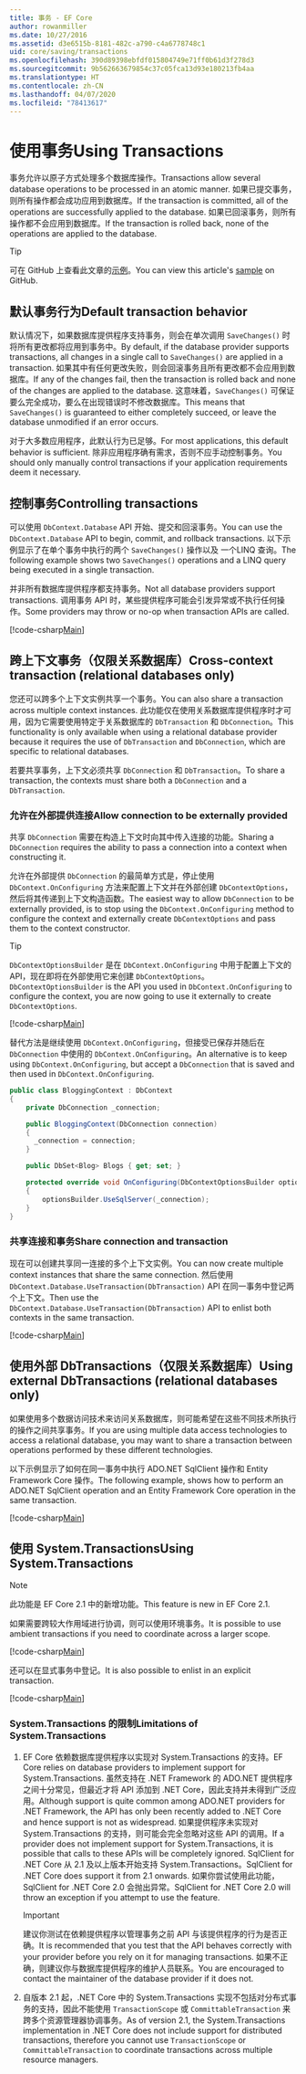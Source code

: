 ```yaml
---
title: 事务 - EF Core
author: rowanmiller
ms.date: 10/27/2016
ms.assetid: d3e6515b-8181-482c-a790-c4a6778748c1
uid: core/saving/transactions
ms.openlocfilehash: 390d89398ebfdf015804749e71ff0b61d3f278d3
ms.sourcegitcommit: 9b562663679854c37c05fca13d93e180213fb4aa
ms.translationtype: HT
ms.contentlocale: zh-CN
ms.lasthandoff: 04/07/2020
ms.locfileid: "78413617"
---
```

# <a name="using-transactions"></a><span data-ttu-id="8c28e-102">使用事务</span><span class="sxs-lookup"><span data-stu-id="8c28e-102">Using Transactions</span></span>

<span data-ttu-id="8c28e-103">事务允许以原子方式处理多个数据库操作。</span><span class="sxs-lookup"><span data-stu-id="8c28e-103">Transactions allow several database operations to be processed in an atomic manner.</span></span> <span data-ttu-id="8c28e-104">如果已提交事务，则所有操作都会成功应用到数据库。</span><span class="sxs-lookup"><span data-stu-id="8c28e-104">If the transaction is committed, all of the operations are successfully applied to the database.</span></span> <span data-ttu-id="8c28e-105">如果已回滚事务，则所有操作都不会应用到数据库。</span><span class="sxs-lookup"><span data-stu-id="8c28e-105">If the transaction is rolled back, none of the operations are applied to the database.</span></span>

> [!TIP]  
> <span data-ttu-id="8c28e-106">可在 GitHub 上查看此文章的[示例](https://github.com/dotnet/EntityFramework.Docs/tree/master/samples/core/Saving/Transactions/)。</span><span class="sxs-lookup"><span data-stu-id="8c28e-106">You can view this article's [sample](https://github.com/dotnet/EntityFramework.Docs/tree/master/samples/core/Saving/Transactions/) on GitHub.</span></span>

## <a name="default-transaction-behavior"></a><span data-ttu-id="8c28e-107">默认事务行为</span><span class="sxs-lookup"><span data-stu-id="8c28e-107">Default transaction behavior</span></span>

<span data-ttu-id="8c28e-108">默认情况下，如果数据库提供程序支持事务，则会在单次调用 `SaveChanges()` 时将所有更改都将应用到事务中。</span><span class="sxs-lookup"><span data-stu-id="8c28e-108">By default, if the database provider supports transactions, all changes in a single call to `SaveChanges()` are applied in a transaction.</span></span> <span data-ttu-id="8c28e-109">如果其中有任何更改失败，则会回滚事务且所有更改都不会应用到数据库。</span><span class="sxs-lookup"><span data-stu-id="8c28e-109">If any of the changes fail, then the transaction is rolled back and none of the changes are applied to the database.</span></span> <span data-ttu-id="8c28e-110">这意味着，`SaveChanges()` 可保证要么完全成功，要么在出现错误时不修改数据库。</span><span class="sxs-lookup"><span data-stu-id="8c28e-110">This means that `SaveChanges()` is guaranteed to either completely succeed, or leave the database unmodified if an error occurs.</span></span>

<span data-ttu-id="8c28e-111">对于大多数应用程序，此默认行为已足够。</span><span class="sxs-lookup"><span data-stu-id="8c28e-111">For most applications, this default behavior is sufficient.</span></span> <span data-ttu-id="8c28e-112">除非应用程序确有需求，否则不应手动控制事务。</span><span class="sxs-lookup"><span data-stu-id="8c28e-112">You should only manually control transactions if your application requirements deem it necessary.</span></span>

## <a name="controlling-transactions"></a><span data-ttu-id="8c28e-113">控制事务</span><span class="sxs-lookup"><span data-stu-id="8c28e-113">Controlling transactions</span></span>

<span data-ttu-id="8c28e-114">可以使用 `DbContext.Database` API 开始、提交和回滚事务。</span><span class="sxs-lookup"><span data-stu-id="8c28e-114">You can use the `DbContext.Database` API to begin, commit, and rollback transactions.</span></span> <span data-ttu-id="8c28e-115">以下示例显示了在单个事务中执行的两个 `SaveChanges()` 操作以及 一个LINQ 查询。</span><span class="sxs-lookup"><span data-stu-id="8c28e-115">The following example shows two `SaveChanges()` operations and a LINQ query being executed in a single transaction.</span></span>

<span data-ttu-id="8c28e-116">并非所有数据库提供程序都支持事务。</span><span class="sxs-lookup"><span data-stu-id="8c28e-116">Not all database providers support transactions.</span></span> <span data-ttu-id="8c28e-117">调用事务 API 时，某些提供程序可能会引发异常或不执行任何操作。</span><span class="sxs-lookup"><span data-stu-id="8c28e-117">Some providers may throw or no-op when transaction APIs are called.</span></span>

[!code-csharp[Main](../../../samples/core/Saving/Transactions/ControllingTransaction/Sample.cs?name=Transaction&highlight=3,17,18,19)]

## <a name="cross-context-transaction-relational-databases-only"></a><span data-ttu-id="8c28e-118">跨上下文事务（仅限关系数据库）</span><span class="sxs-lookup"><span data-stu-id="8c28e-118">Cross-context transaction (relational databases only)</span></span>

<span data-ttu-id="8c28e-119">您还可以跨多个上下文实例共享一个事务。</span><span class="sxs-lookup"><span data-stu-id="8c28e-119">You can also share a transaction across multiple context instances.</span></span> <span data-ttu-id="8c28e-120">此功能仅在使用关系数据库提供程序时才可用，因为它需要使用特定于关系数据库的 `DbTransaction` 和 `DbConnection`。</span><span class="sxs-lookup"><span data-stu-id="8c28e-120">This functionality is only available when using a relational database provider because it requires the use of `DbTransaction` and `DbConnection`, which are specific to relational databases.</span></span>

<span data-ttu-id="8c28e-121">若要共享事务，上下文必须共享 `DbConnection` 和 `DbTransaction`。</span><span class="sxs-lookup"><span data-stu-id="8c28e-121">To share a transaction, the contexts must share both a `DbConnection` and a `DbTransaction`.</span></span>

### <a name="allow-connection-to-be-externally-provided"></a><span data-ttu-id="8c28e-122">允许在外部提供连接</span><span class="sxs-lookup"><span data-stu-id="8c28e-122">Allow connection to be externally provided</span></span>

<span data-ttu-id="8c28e-123">共享 `DbConnection` 需要在构造上下文时向其中传入连接的功能。</span><span class="sxs-lookup"><span data-stu-id="8c28e-123">Sharing a `DbConnection` requires the ability to pass a connection into a context when constructing it.</span></span>

<span data-ttu-id="8c28e-124">允许在外部提供 `DbConnection` 的最简单方式是，停止使用 `DbContext.OnConfiguring` 方法来配置上下文并在外部创建 `DbContextOptions`，然后将其传递到上下文构造函数。</span><span class="sxs-lookup"><span data-stu-id="8c28e-124">The easiest way to allow `DbConnection` to be externally provided, is to stop using the `DbContext.OnConfiguring` method to configure the context and externally create `DbContextOptions` and pass them to the context constructor.</span></span>

> [!TIP]  
> <span data-ttu-id="8c28e-125">`DbContextOptionsBuilder` 是在 `DbContext.OnConfiguring` 中用于配置上下文的 API，现在即将在外部使用它来创建 `DbContextOptions`。</span><span class="sxs-lookup"><span data-stu-id="8c28e-125">`DbContextOptionsBuilder` is the API you used in `DbContext.OnConfiguring` to configure the context, you are now going to use it externally to create `DbContextOptions`.</span></span>

[!code-csharp[Main](../../../samples/core/Saving/Transactions/SharingTransaction/Sample.cs?name=Context&highlight=3,4,5)]

<span data-ttu-id="8c28e-126">替代方法是继续使用 `DbContext.OnConfiguring`，但接受已保存并随后在 `DbConnection` 中使用的 `DbContext.OnConfiguring`。</span><span class="sxs-lookup"><span data-stu-id="8c28e-126">An alternative is to keep using `DbContext.OnConfiguring`, but accept a `DbConnection` that is saved and then used in `DbContext.OnConfiguring`.</span></span>

``` csharp
public class BloggingContext : DbContext
{
    private DbConnection _connection;

    public BloggingContext(DbConnection connection)
    {
      _connection = connection;
    }

    public DbSet<Blog> Blogs { get; set; }

    protected override void OnConfiguring(DbContextOptionsBuilder optionsBuilder)
    {
        optionsBuilder.UseSqlServer(_connection);
    }
}
```

### <a name="share-connection-and-transaction"></a><span data-ttu-id="8c28e-127">共享连接和事务</span><span class="sxs-lookup"><span data-stu-id="8c28e-127">Share connection and transaction</span></span>

<span data-ttu-id="8c28e-128">现在可以创建共享同一连接的多个上下文实例。</span><span class="sxs-lookup"><span data-stu-id="8c28e-128">You can now create multiple context instances that share the same connection.</span></span> <span data-ttu-id="8c28e-129">然后使用 `DbContext.Database.UseTransaction(DbTransaction)` API 在同一事务中登记两个上下文。</span><span class="sxs-lookup"><span data-stu-id="8c28e-129">Then use the `DbContext.Database.UseTransaction(DbTransaction)` API to enlist both contexts in the same transaction.</span></span>

[!code-csharp[Main](../../../samples/core/Saving/Transactions/SharingTransaction/Sample.cs?name=Transaction&highlight=1,2,3,7,16,23,24,25)]

## <a name="using-external-dbtransactions-relational-databases-only"></a><span data-ttu-id="8c28e-130">使用外部 DbTransactions（仅限关系数据库）</span><span class="sxs-lookup"><span data-stu-id="8c28e-130">Using external DbTransactions (relational databases only)</span></span>

<span data-ttu-id="8c28e-131">如果使用多个数据访问技术来访问关系数据库，则可能希望在这些不同技术所执行的操作之间共享事务。</span><span class="sxs-lookup"><span data-stu-id="8c28e-131">If you are using multiple data access technologies to access a relational database, you may want to share a transaction between operations performed by these different technologies.</span></span>

<span data-ttu-id="8c28e-132">以下示例显示了如何在同一事务中执行 ADO.NET SqlClient 操作和 Entity Framework Core 操作。</span><span class="sxs-lookup"><span data-stu-id="8c28e-132">The following example, shows how to perform an ADO.NET SqlClient operation and an Entity Framework Core operation in the same transaction.</span></span>

[!code-csharp[Main](../../../samples/core/Saving/Transactions/ExternalDbTransaction/Sample.cs?name=Transaction&highlight=4,10,21,26,27,28)]

## <a name="using-systemtransactions"></a><span data-ttu-id="8c28e-133">使用 System.Transactions</span><span class="sxs-lookup"><span data-stu-id="8c28e-133">Using System.Transactions</span></span>

> [!NOTE]  
> <span data-ttu-id="8c28e-134">此功能是 EF Core 2.1 中的新增功能。</span><span class="sxs-lookup"><span data-stu-id="8c28e-134">This feature is new in EF Core 2.1.</span></span>

<span data-ttu-id="8c28e-135">如果需要跨较大作用域进行协调，则可以使用环境事务。</span><span class="sxs-lookup"><span data-stu-id="8c28e-135">It is possible to use ambient transactions if you need to coordinate across a larger scope.</span></span>

[!code-csharp[Main](../../../samples/core/Saving/Transactions/AmbientTransaction/Sample.cs?name=Transaction&highlight=1,2,3,26,27,28)]

<span data-ttu-id="8c28e-136">还可以在显式事务中登记。</span><span class="sxs-lookup"><span data-stu-id="8c28e-136">It is also possible to enlist in an explicit transaction.</span></span>

[!code-csharp[Main](../../../samples/core/Saving/Transactions/CommitableTransaction/Sample.cs?name=Transaction&highlight=1,15,28,29,30)]

### <a name="limitations-of-systemtransactions"></a><span data-ttu-id="8c28e-137">System.Transactions 的限制</span><span class="sxs-lookup"><span data-stu-id="8c28e-137">Limitations of System.Transactions</span></span>  

1. <span data-ttu-id="8c28e-138">EF Core 依赖数据库提供程序以实现对 System.Transactions 的支持。</span><span class="sxs-lookup"><span data-stu-id="8c28e-138">EF Core relies on database providers to implement support for System.Transactions.</span></span> <span data-ttu-id="8c28e-139">虽然支持在 .NET Framework 的 ADO.NET 提供程序之间十分常见，但最近才将 API 添加到 .NET Core，因此支持并未得到广泛应用。</span><span class="sxs-lookup"><span data-stu-id="8c28e-139">Although support is quite common among ADO.NET providers for .NET Framework, the API has only been recently added to .NET Core and hence support is not as widespread.</span></span> <span data-ttu-id="8c28e-140">如果提供程序未实现对 System.Transactions 的支持，则可能会完全忽略对这些 API 的调用。</span><span class="sxs-lookup"><span data-stu-id="8c28e-140">If a provider does not implement support for System.Transactions, it is possible that calls to these APIs will be completely ignored.</span></span> <span data-ttu-id="8c28e-141">SqlClient for .NET Core 从 2.1 及以上版本开始支持 System.Transactions。</span><span class="sxs-lookup"><span data-stu-id="8c28e-141">SqlClient for .NET Core does support it from 2.1 onwards.</span></span> <span data-ttu-id="8c28e-142">如果你尝试使用此功能，SqlClient for .NET Core 2.0 会抛出异常。</span><span class="sxs-lookup"><span data-stu-id="8c28e-142">SqlClient for .NET Core 2.0 will throw an exception if you attempt to use the feature.</span></span>

   > [!IMPORTANT]  
   > <span data-ttu-id="8c28e-143">建议你测试在依赖提供程序以管理事务之前 API 与该提供程序的行为是否正确。</span><span class="sxs-lookup"><span data-stu-id="8c28e-143">It is recommended that you test that the API behaves correctly with your provider before you rely on it for managing transactions.</span></span> <span data-ttu-id="8c28e-144">如果不正确，则建议你与数据库提供程序的维护人员联系。</span><span class="sxs-lookup"><span data-stu-id="8c28e-144">You are encouraged to contact the maintainer of the database provider if it does not.</span></span>

2. <span data-ttu-id="8c28e-145">自版本 2.1 起，.NET Core 中的 System.Transactions 实现不包括对分布式事务的支持，因此不能使用 `TransactionScope` 或 `CommittableTransaction` 来跨多个资源管理器协调事务。</span><span class="sxs-lookup"><span data-stu-id="8c28e-145">As of version 2.1, the System.Transactions implementation in .NET Core does not include support for distributed transactions, therefore you cannot use `TransactionScope` or `CommittableTransaction` to coordinate transactions across multiple resource managers.</span></span>
